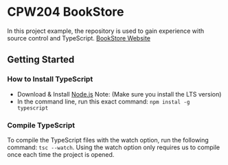 # CPW204 BookStore
In this project example, the repository is used to gain experience with 
source control and TypeScript.
[BookStore Website](https://wesli-s.github.io/CPW204-Bookstore/)


## Getting Started

### How to Install TypeScript
- Download & Install [Node.js](https://nodejs.org/) 
Note: (Make sure you install the LTS version)
- In the command line, run this exact command: `npm instal -g typescript`

### Compile TypeScript
To compile the TypeScript files with the watch option, run the following command:
`tsc --watch`. Using the watch option only requires us to compile once each time the
project is opened.
